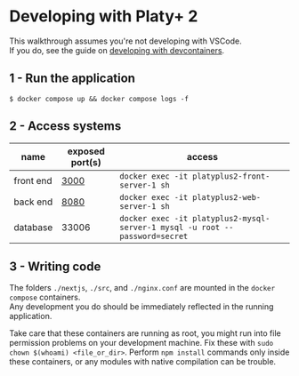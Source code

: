 Developing with Platy+ 2
================================

This walkthrough assumes you're not developing with VSCode.  
If you do, see the guide on [developing with devcontainers](./dev-vscode.md).

1 - Run the application
--------------------------------
```shell
$ docker compose up && docker compose logs -f
```

2 - Access systems
--------------------------------

| name | exposed port(s) | access |
|---|---|---|
| front end | [3000](http://localhost:3000/) | `docker exec -it platyplus2-front-server-1 sh` |
| back end | [8080](http://localhost:8080/) | `docker exec -it platyplus2-web-server-1 sh` |
| database | 33006 | `docker exec -it platyplus2-mysql-server-1 mysql -u root --password=secret` |

3 - Writing code
--------------------------------

The folders `./nextjs`, `./src`, and `./nginx.conf` are mounted in the `docker compose` containers.  
Any development you do should be immediately reflected in the running application.

Take care that these containers are running as root, you might run into file permission problems
on your development machine. Fix these with `sudo chown $(whoami) <file_or_dir>`.
Perform `npm install` commands only inside these containers, or any modules with native compilation can be trouble.